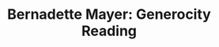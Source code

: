 ---
layout: manifest
title: 'Bernadette Mayer: Generocity Reading'
manifest_name: bernadette-mayer-generocity-reading

---